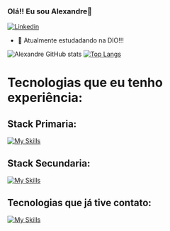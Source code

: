 ### Olá!! Eu sou Alexandre👋
[![Linkedin](https://img.shields.io/badge/LinkedIn-0077B5?style=for-the-badge&logo=linkedin&logoColor=white)](https://www.linkedin.com/in/alexandre-oliveira-marinho-b64a54229/)
- 🚀 Atualmente estudadando na DIO!!!


![Alexandre GitHub stats](https://github-readme-stats.vercel.app/api?username=Aleomar15&count_private=true&theme=radical)
[![Top Langs](https://github-readme-stats.vercel.app/api/top-langs/?username=Aleomar15&layout=compact&theme=radical)](https://github.com/anuraghazra/github-readme-stats)
# Tecnologias que eu tenho experiência:
## Stack Primaria:
[![My Skills](https://skillicons.dev/icons?i=js,html,css,nodejs,express,vue,mysql,github,git)](https://skillicons.dev)
## Stack Secundaria:
[![My Skills](https://skillicons.dev/icons?i=typescript,mongodb,react,sequelize,java,spring,py,dotnet)](https://skillicons.dev)
## Tecnologias que já tive contato:
[![My Skills](https://skillicons.dev/icons?i=sass,c)](https://skillicons.dev)
